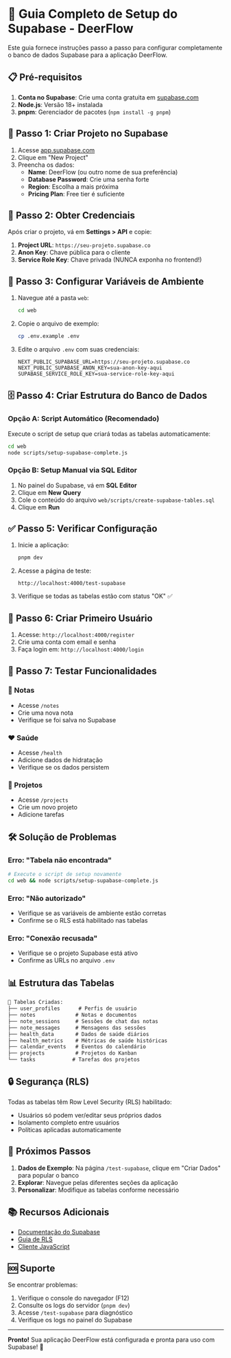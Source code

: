 # 🚀 Guia Completo de Setup do Supabase - DeerFlow

Este guia fornece instruções passo a passo para configurar completamente o banco de dados Supabase para a aplicação DeerFlow.

## 📋 Pré-requisitos

1. **Conta no Supabase**: Crie uma conta gratuita em [supabase.com](https://supabase.com)
2. **Node.js**: Versão 18+ instalada
3. **pnpm**: Gerenciador de pacotes (`npm install -g pnpm`)

## 🔧 Passo 1: Criar Projeto no Supabase

1. Acesse [app.supabase.com](https://app.supabase.com)
2. Clique em "New Project"
3. Preencha os dados:
   - **Name**: DeerFlow (ou outro nome de sua preferência)
   - **Database Password**: Crie uma senha forte
   - **Region**: Escolha a mais próxima
   - **Pricing Plan**: Free tier é suficiente

## 🔑 Passo 2: Obter Credenciais

Após criar o projeto, vá em **Settings > API** e copie:

1. **Project URL**: `https://seu-projeto.supabase.co`
2. **Anon Key**: Chave pública para o cliente
3. **Service Role Key**: Chave privada (NUNCA exponha no frontend!)

## 📝 Passo 3: Configurar Variáveis de Ambiente

1. Navegue até a pasta `web`:
   ```bash
   cd web
   ```

2. Copie o arquivo de exemplo:
   ```bash
   cp .env.example .env
   ```

3. Edite o arquivo `.env` com suas credenciais:
   ```env
   NEXT_PUBLIC_SUPABASE_URL=https://seu-projeto.supabase.co
   NEXT_PUBLIC_SUPABASE_ANON_KEY=sua-anon-key-aqui
   SUPABASE_SERVICE_ROLE_KEY=sua-service-role-key-aqui
   ```

## 🗄️ Passo 4: Criar Estrutura do Banco de Dados

### Opção A: Script Automático (Recomendado)

Execute o script de setup que criará todas as tabelas automaticamente:

```bash
cd web
node scripts/setup-supabase-complete.js
```

### Opção B: Setup Manual via SQL Editor

1. No painel do Supabase, vá em **SQL Editor**
2. Clique em **New Query**
3. Cole o conteúdo do arquivo `web/scripts/create-supabase-tables.sql`
4. Clique em **Run**

## ✅ Passo 5: Verificar Configuração

1. Inicie a aplicação:
   ```bash
   pnpm dev
   ```

2. Acesse a página de teste:
   ```
   http://localhost:4000/test-supabase
   ```

3. Verifique se todas as tabelas estão com status "OK" ✅

## 👤 Passo 6: Criar Primeiro Usuário

1. Acesse: `http://localhost:4000/register`
2. Crie uma conta com email e senha
3. Faça login em: `http://localhost:4000/login`

## 🎯 Passo 7: Testar Funcionalidades

### 📝 Notas
- Acesse `/notes`
- Crie uma nova nota
- Verifique se foi salva no Supabase

### ❤️ Saúde
- Acesse `/health`
- Adicione dados de hidratação
- Verifique se os dados persistem

### 📁 Projetos
- Acesse `/projects`
- Crie um novo projeto
- Adicione tarefas

## 🛠️ Solução de Problemas

### Erro: "Tabela não encontrada"
```bash
# Execute o script de setup novamente
cd web && node scripts/setup-supabase-complete.js
```

### Erro: "Não autorizado"
- Verifique se as variáveis de ambiente estão corretas
- Confirme se o RLS está habilitado nas tabelas

### Erro: "Conexão recusada"
- Verifique se o projeto Supabase está ativo
- Confirme as URLs no arquivo `.env`

## 📊 Estrutura das Tabelas

```sql
📁 Tabelas Criadas:
├── user_profiles      # Perfis de usuário
├── notes             # Notas e documentos
├── note_sessions     # Sessões de chat das notas
├── note_messages     # Mensagens das sessões
├── health_data       # Dados de saúde diários
├── health_metrics    # Métricas de saúde históricas
├── calendar_events   # Eventos do calendário
├── projects          # Projetos do Kanban
└── tasks            # Tarefas dos projetos
```

## 🔒 Segurança (RLS)

Todas as tabelas têm Row Level Security (RLS) habilitado:
- Usuários só podem ver/editar seus próprios dados
- Isolamento completo entre usuários
- Políticas aplicadas automaticamente

## 🚀 Próximos Passos

1. **Dados de Exemplo**: Na página `/test-supabase`, clique em "Criar Dados" para popular o banco
2. **Explorar**: Navegue pelas diferentes seções da aplicação
3. **Personalizar**: Modifique as tabelas conforme necessário

## 📚 Recursos Adicionais

- [Documentação do Supabase](https://supabase.com/docs)
- [Guia de RLS](https://supabase.com/docs/guides/auth/row-level-security)
- [Cliente JavaScript](https://supabase.com/docs/reference/javascript/introduction)

## 🆘 Suporte

Se encontrar problemas:
1. Verifique o console do navegador (F12)
2. Consulte os logs do servidor (`pnpm dev`)
3. Acesse `/test-supabase` para diagnóstico
4. Verifique os logs no painel do Supabase

---

**Pronto!** Sua aplicação DeerFlow está configurada e pronta para uso com Supabase! 🎉